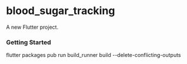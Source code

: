 # blood_sugar_tracking

A new Flutter project.

### Getting Started
flutter packages pub run build_runner build --delete-conflicting-outputs
